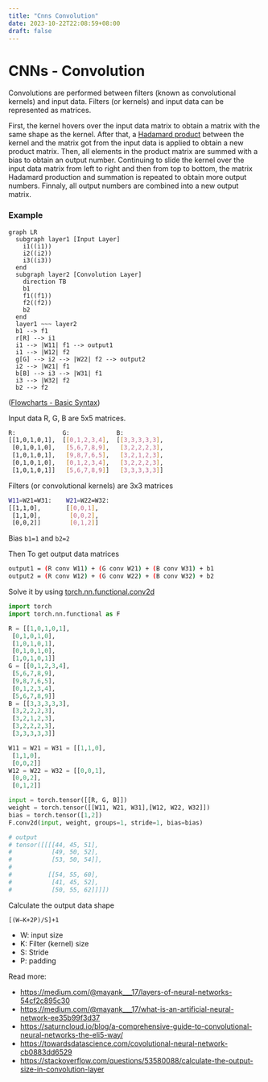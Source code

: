 ```yaml
---
title: "Cnns Convolution"
date: 2023-10-22T22:08:59+08:00
draft: false
---
```


# CNNs - Convolution


Convolutions are performed between filters (known as convolutional kernels) and input data. Filters (or kernels) and input data can be represented as matrices. 

First, the kernel hovers over the input data matrix to obtain a matrix with the same shape as the kernel. After that, a [Hadamard product](https://en.wikipedia.org/wiki/Hadamard_product_(matrices)) between the kernel and the matrix got from the input data is applied to obtain a new product matrix. Then, all elements in the product matrix are summed with a bias to obtain an output number. Continuing to slide the kernel over the input data matrix from left to right and then from top to bottom, the matrix Hadamard production and summation is repeated to obtain more output numbers. Finnaly, all output numbers are combined into a new output matrix.


### Example

```mermaid
graph LR
  subgraph layer1 [Input Layer]
    i1((i1))
    i2((i2))
    i3((i3))
  end
  subgraph layer2 [Convolution Layer]
    direction TB
    b1
    f1((f1))
    f2((f2))
    b2
  end
  layer1 ~~~ layer2
  b1 --> f1
  r[R] --> i1
  i1 --> |W11| f1 --> output1
  i1 --> |W12| f2
  g[G] --> i2 --> |W22| f2 --> output2
  i2 --> |W21| f1
  b[B] --> i3 --> |W31| f1
  i3 --> |W32| f2
  b2 --> f2
```
([Flowcharts - Basic Syntax](https://mermaid.js.org/syntax/flowchart.html))

Input data R, G, B are 5x5 matrices.

```sh
R:             G:             B:
[[1,0,1,0,1],  [[0,1,2,3,4],  [[3,3,3,3,3],
 [0,1,0,1,0],   [5,6,7,8,9],   [3,2,2,2,3],
 [1,0,1,0,1],   [9,8,7,6,5],   [3,2,1,2,3],
 [0,1,0,1,0],   [0,1,2,3,4],   [3,2,2,2,3],
 [1,0,1,0,1]]   [5,6,7,8,9]]   [3,3,3,3,3]]
```

Filters (or convolutional kernels) are 3x3 matrices
```sh
W11=W21=W31:    W21=W22=W32:
[[1,1,0],       [[0,0,1],
 [1,1,0],        [0,0,2],
 [0,0,2]]        [0,1,2]]
```

Bias `b1=1` and `b2=2`

Then To get output data matrices

```sh
output1 = (R conv W11) + (G conv W21) + (B conv W31) + b1
output2 = (R conv W12) + (G conv W22) + (B conv W32) + b2
```

Solve it by using [torch.nn.functional.conv2d](https://saturncloud.io/blog/a-comprehensive-guide-to-convolutional-neural-networks-the-eli5-way/)

```python
import torch
import torch.nn.functional as F

R = [[1,0,1,0,1],
 [0,1,0,1,0],
 [1,0,1,0,1],
 [0,1,0,1,0],
 [1,0,1,0,1]]
G = [[0,1,2,3,4],
 [5,6,7,8,9],
 [9,8,7,6,5],
 [0,1,2,3,4],
 [5,6,7,8,9]]
B = [[3,3,3,3,3],
 [3,2,2,2,3],
 [3,2,1,2,3],
 [3,2,2,2,3],
 [3,3,3,3,3]]

W11 = W21 = W31 = [[1,1,0],
 [1,1,0],
 [0,0,2]]
W12 = W22 = W32 = [[0,0,1],
 [0,0,2],
 [0,1,2]]

input = torch.tensor([[R, G, B]])
weight = torch.tensor([[W11, W21, W31],[W12, W22, W32]])
bias = torch.tensor([1,2])
F.conv2d(input, weight, groups=1, stride=1, bias=bias)

# output
# tensor([[[[44, 45, 51],
#           [49, 50, 52],
#           [53, 50, 54]],
# 
#          [[54, 55, 60],
#           [41, 45, 52],
#           [50, 55, 62]]]])
```

Calculate the output data shape

```
[(W−K+2P)/S]+1
```
- W: input size
- K: Filter (kernel) size
- S: Stride
- P: padding


Read more:

- https://medium.com/@mayank___17/layers-of-neural-networks-54cf2c895c30
- https://medium.com/@mayank___17/what-is-an-artificial-neural-network-ee35b99f3d37
- https://saturncloud.io/blog/a-comprehensive-guide-to-convolutional-neural-networks-the-eli5-way/
- https://towardsdatascience.com/covolutional-neural-network-cb0883dd6529
- https://stackoverflow.com/questions/53580088/calculate-the-output-size-in-convolution-layer
